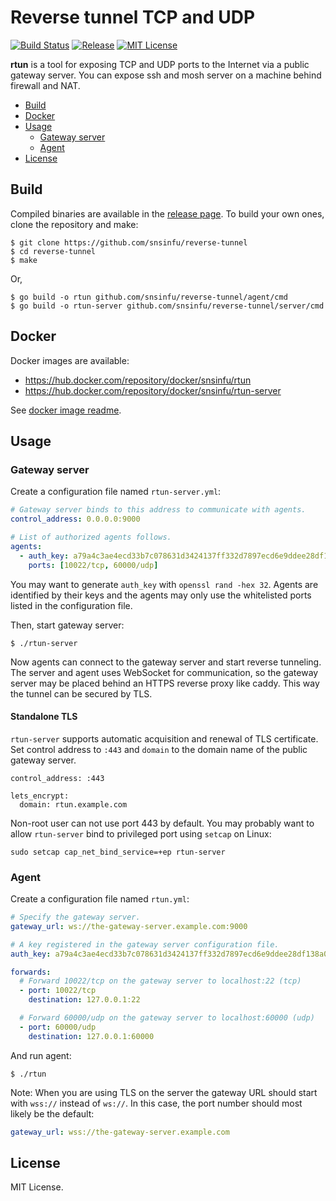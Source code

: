 Reverse tunnel TCP and UDP
==========================

[![Build Status][build-badge]][build-url]
[![Release][release-badge]][release-url]
[![MIT License][license-badge]](LICENSE.txt)

[build-badge]: https://github.com/snsinfu/reverse-tunnel/workflows/test/badge.svg
[build-url]: https://github.com/snsinfu/reverse-tunnel/actions?query=workflow%3Atest
[release-badge]: https://img.shields.io/github/release/snsinfu/reverse-tunnel.svg
[release-url]: https://github.com/snsinfu/reverse-tunnel/releases
[license-badge]: https://img.shields.io/badge/license-MIT-blue.svg

**rtun** is a tool for exposing TCP and UDP ports to the Internet via a public
gateway server. You can expose ssh and mosh server on a machine behind firewall
and NAT.

- [Build](#build)
- [Docker](#docker)
- [Usage](#usage)
  - [Gateway server](#gateway-server)
  - [Agent](#agent)
- [License](#license)


## Build

Compiled binaries are available in the [release page][release-url]. To build
your own ones, clone the repository and make:

```console
$ git clone https://github.com/snsinfu/reverse-tunnel
$ cd reverse-tunnel
$ make
```

Or,

```console
$ go build -o rtun github.com/snsinfu/reverse-tunnel/agent/cmd
$ go build -o rtun-server github.com/snsinfu/reverse-tunnel/server/cmd
```


## Docker

Docker images are available:

- https://hub.docker.com/repository/docker/snsinfu/rtun
- https://hub.docker.com/repository/docker/snsinfu/rtun-server

See [docker image readme](docker/README.md).


## Usage

### Gateway server

Create a configuration file named `rtun-server.yml`:

```yaml
# Gateway server binds to this address to communicate with agents.
control_address: 0.0.0.0:9000

# List of authorized agents follows.
agents:
  - auth_key: a79a4c3ae4ecd33b7c078631d3424137ff332d7897ecd6e9ddee28df138a0064
    ports: [10022/tcp, 60000/udp]
```

You may want to generate `auth_key` with `openssl rand -hex 32`. Agents are
identified by their keys and the agents may only use the whitelisted ports
listed in the configuration file.

Then, start gateway server:

```console
$ ./rtun-server
```

Now agents can connect to the gateway server and start reverse tunneling. The
server and agent uses WebSocket for communication, so the gateway server may be
placed behind an HTTPS reverse proxy like caddy. This way the tunnel can be
secured by TLS.

#### Standalone TLS

`rtun-server` supports automatic acquisition and renewal of TLS certificate.
Set control address to `:443` and `domain` to the domain
name of the public gateway server.

```
control_address: :443

lets_encrypt:
  domain: rtun.example.com
```

Non-root user can not use port 443 by default. You may probably want to allow
`rtun-server` bind to privileged port using `setcap` on Linux:

```
sudo setcap cap_net_bind_service=+ep rtun-server
```

### Agent

Create a configuration file named `rtun.yml`:

```yaml
# Specify the gateway server.
gateway_url: ws://the-gateway-server.example.com:9000

# A key registered in the gateway server configuration file.
auth_key: a79a4c3ae4ecd33b7c078631d3424137ff332d7897ecd6e9ddee28df138a0064

forwards:
  # Forward 10022/tcp on the gateway server to localhost:22 (tcp)
  - port: 10022/tcp
    destination: 127.0.0.1:22

  # Forward 60000/udp on the gateway server to localhost:60000 (udp)
  - port: 60000/udp
    destination: 127.0.0.1:60000
```

And run agent:

```console
$ ./rtun
```

Note: When you are using TLS on the server the gateway URL should start with
`wss://` instead of `ws://`. In this case, the port number should most likely
be the default:

```yaml
gateway_url: wss://the-gateway-server.example.com
```


## License

MIT License.
